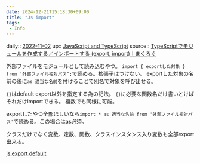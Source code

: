 ```yaml
---
date: 2024-12-21T15:18:30+09:00
title: "Js import"
tags:
 - Info
---
```


daily:: [2022-11-02](Daily_Note/2022-11-02.md)
up:: [JavaScript and TypeScript](../Bar/Program/JavaScript%20and%20TypeScript.md)
source:: [TypeScriptでモジュールを作成する／インポートする (export, import)｜まくろぐ](https://maku.blog/p/fbu8k8j/)

外部ファイルをモジュールとして読み込むやつ。
`import { exportした対象 } from '外部ファイル相対パス’;`で読める。拡張子はつけない。
exportした対象の名前の後に`as 適当な名前`を付けることで別名で対象を呼び出せる。

`{}`はdefault export以外を指定する為の記法。
`{}`に必要な関数名だけ書いとけばそれだけimportできる。
複数でも同様に可能。

exportしたやつ全部ほしいなら`import * as 適当な名前 from '外部ファイル相対パス'`で読める。この場合はas必須。

クラスだけでなく変数、定数、関数、クラスインスタンス入り変数も全部export出来る。

[js export default](js%20export%20default.md)
